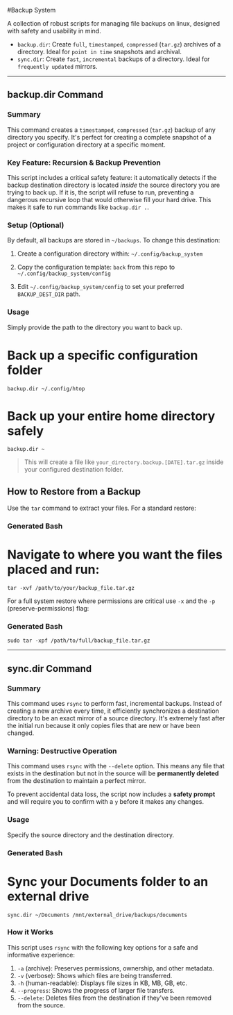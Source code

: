#Backup System

A collection of robust scripts for managing file backups on linux, designed with safety and usability in mind.

- `backup.dir`: Create `full`, `timestamped`, `compressed` (`tar.gz`) archives of a directory. Ideal for `point in time` snapshots and archival.
- `sync.dir`: Create `fast`, `incremental` backups of a directory. Ideal for `frequently updated` mirrors.

---

## backup.dir Command

### Summary

This command creates a `timestamped`, `compressed` (`tar.gz`) backup of any directory you specify. It's perfect for creating a complete snapshot of a project or configuration directory at a specific moment.

### Key Feature: Recursion & Backup Prevention

This script includes a critical safety feature: it automatically detects if the backup destination directory is located _inside_ the source directory you are trying to back up. If it is, the script will refuse to run, preventing a dangerous recursive loop that would otherwise fill your hard drive. This makes it safe to run commands like `backup.dir .`.

### Setup (Optional)

By default, all backups are stored in `~/backups`. To change this destination:

1.  Create a configuration directory within:
    `~/.config/backup_system`

2.  Copy the configuration template:
    `back`
    from this repo to `~/.config/backup_system/config`

3.  Edit `~/.config/backup_system/config` to set your preferred `BACKUP_DEST_DIR` path.

### Usage

Simply provide the path to the directory you want to back up.

# Back up a specific configuration folder

`backup.dir ~/.config/htop`

# Back up your entire home directory safely

`backup.dir ~`

> This will create a file like `your_directory.backup.[DATE].tar.gz` inside your configured destination folder.

## How to Restore from a Backup

Use the `tar` command to extract your files. For a standard restore:

### Generated Bash

# Navigate to where you want the files placed and run:

`tar -xvf /path/to/your/backup_file.tar.gz`

For a full system restore where permissions are critical use `-x` and the `-p` (preserve-permissions) flag:

### Generated Bash

`sudo tar -xpf /path/to/full/backup_file.tar.gz`

---

## sync.dir Command

### Summary

This command uses `rsync` to perform fast, incremental backups. Instead of creating a new archive every time, it efficiently synchronizes a destination directory to be an exact mirror of a source directory. It's extremely fast after the initial run because it only copies files that are new or have been changed.

### Warning: Destructive Operation

This command uses `rsync` with the `--delete` option. This means any file that exists in the destination but not in the source will be **permanently deleted** from the destination to maintain a perfect mirror.

To prevent accidental data loss, the script now includes a **safety prompt** and will require you to confirm with a `y` before it makes any changes.

### Usage

Specify the source directory and the destination directory.

### Generated Bash

# Sync your Documents folder to an external drive

`sync.dir ~/Documents /mnt/external_drive/backups/documents`

### How it Works

This script uses `rsync` with the following key options for a safe and informative experience:

1.  `-a` (archive): Preserves permissions, ownership, and other metadata.
2.  `-v` (verbose): Shows which files are being transferred.
3.  `-h` (human-readable): Displays file sizes in KB, MB, GB, etc.
4.  `--progress`: Shows the progress of larger file transfers.
5.  `--delete`: Deletes files from the destination if they've been removed from the source.
